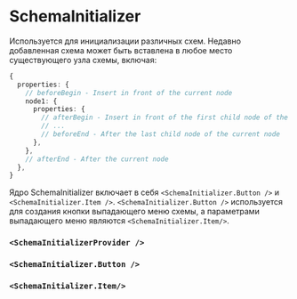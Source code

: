 # SchemaInitializer

Используется для инициализации различных схем. Недавно добавленная схема может быть вставлена в любое место существующего узла схемы, включая:

```ts
{
  properties: {
    // beforeBegin - Insert in front of the current node
    node1: {
      properties: {
        // afterBegin - Insert in front of the first child node of the current node
        // ...
        // beforeEnd - After the last child node of the current node
      },
    },
    // afterEnd - After the current node
  },
}
```

Ядро SchemaInitializer включает в себя `<SchemaInitializer.Button />` и `<SchemaInitializer.Item />`. `<SchemaInitializer.Button />` используется для создания кнопки выпадающего меню схемы, а параметрами выпадающего меню являются `<SchemaInitializer.Item/>`.

### `<SchemaInitializerProvider />`

### `<SchemaInitializer.Button />`

### `<SchemaInitializer.Item/>`
